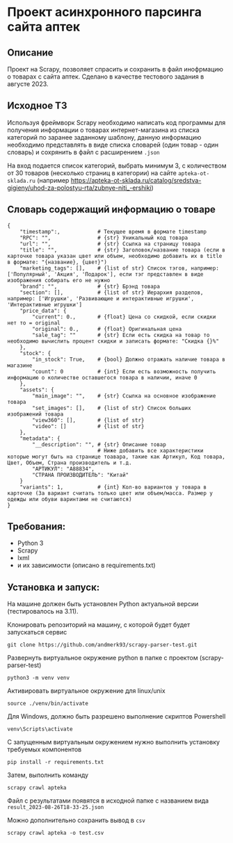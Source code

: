# Проект асинхронного парсинга сайта аптек

## Описание

Проект на Scrapy, позволяет спрасить и сохранить в файл инофрмацию о товарах с сайта аптек.
Сделано в качестве тестового задания в августе 2023. 

## Исходное ТЗ

Используя фреймворк Scrapy необходимо написать код программы 
для получения информации о товарах интернет-магазина из списка 
категорий по заранее заданному шаблону, данную информацию 
необходимо представлять в виде списка словарей 
(один товар - один словарь) и сохрянить в файл с расширением `.json`

На вход подается список категорий, выбрать минимум 3, 
с количеством от 30 товаров (несколько страниц в категории) 
на сайте `apteka-ot-sklada.ru` 
(например https://apteka-ot-sklada.ru/catalog/sredstva-gigieny/uhod-za-polostyu-rta/zubnye-niti_-ershiki)


## Словарь содержащий информацию о товаре

```
{
    "timestamp":,            # Текущее время в формате timestamp
    "RPC": "",               # {str} Уникальный код товара
    "url": "",               # {str} Ссылка на страницу товара
    "title": "",             # {str} Заголовок/название товара (если в карточке товара указан цвет или объем, необходимо добавить их в title в формате: "{название}, {цвет}")
    "marketing_tags": [],    # {list of str} Список тэгов, например: ['Популярный', 'Акция', 'Подарок'], если тэг представлен в виде изображения собирать его не нужно
    "brand": "",             # {str} Брэнд товара
    "section": [],           # {list of str} Иерархия разделов, например: ['Игрушки', 'Развивающие и интерактивные игрушки', 'Интерактивные игрушки']
    "price_data": {
        "current": 0.,       # {float} Цена со скидкой, если скидки нет то = original
        "original": 0.,      # {float} Оригинальная цена
        "sale_tag": ""       # {str} Если есть скидка на товар то необходимо вычислить процент скидки и записать формате: "Скидка {}%"
    },
    "stock": {
        "in_stock": True,    # {bool} Должно отражать наличие товара в магазине
        "count": 0           # {int} Если есть возможность получить информацию о количестве оставшегося товара в наличии, иначе 0
    },
    "assets": {
        "main_image": "",    # {str} Ссылка на основное изображение товара
        "set_images": [],    # {list of str} Список больших изображений товара
        "view360": [],       # {list of str}
        "video": []          # {list of str} 
    },
    "metadata": {
        "__description": "", # {str} Описание товар
                             # Ниже добавить все характеристики которые могут быть на странице тоавара, такие как Артикул, Код товара, Цвет, Объем, Страна производитель и т.д.
        "АРТИКУЛ": "A88834",
        "СТРАНА ПРОИЗВОДИТЕЛЬ": "Китай"
    }
    "variants": 1,           # {int} Кол-во вариантов у товара в карточке (За вариант считать только цвет или объем/масса. Размер у одежды или обуви варинтами не считаются)
}

```


## Требования:
 - Python 3
 - Scrapy
 - lxml
 - и их зависимости (описано в requirements.txt)
 
## Установка и запуск:
На машине должен быть установлен Python актуальной версии (тестировалось на 3.11).

Клонировать репозиторий на машину, с которой будет будет запускаться сервис 

```
git clone https://github.com/andmerk93/scrapy-parser-test.git
```

Развернуть виртуальное окружение python в папке с проектом (scrapy-parser-test)
```
python3 -m venv venv
```
Активировать виртуальное окружение для linux/unix
```
source ./venv/bin/activate 
``` 
Для Windows, должно быть разрешено выполнение скриптов Powershell
```
venv\Scripts\activate
``` 

С запущенным виртуальным окружением нужно выполнить установку требуемых компонентов
```
pip install -r requirements.txt
```

Затем, выполнить команду
```
scrapy crawl apteka
```

Файл с результатами появятся в исходной папке с названием вида `result_2023-08-26T18-33-25.json`


Можно дополнительно сохранить вывод в `csv`
```
scrapy crawl apteka -o test.csv
```
